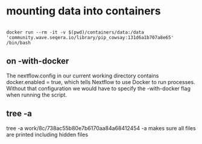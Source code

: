 # mounting data into containers
```

docker run --rm -it -v $(pwd)/containers/data:/data 'community.wave.seqera.io/library/pip_cowsay:131d6a1b707a8e65' /bin/bash

```


## on -with-docker
The nextflow.config in our current working directory contains docker.enabled = true, which tells Nextflow to use Docker to run processes. Without that configuration we would have to specify the -with-docker flag when running the script.


##  tree -a 
tree -a work/8c/738ac55b80e7b6170aa84a68412454
-a makes sure all files are printed including hidden files
